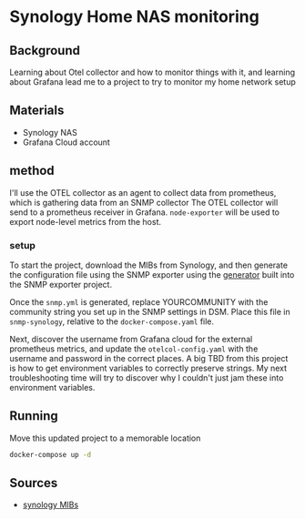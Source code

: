 # Synology Home NAS monitoring

## Background

Learning about Otel collector and how to monitor things with it, and learning about Grafana
lead me to a project to try to monitor my home network setup

## Materials

* Synology NAS
* Grafana Cloud account

## method

I'll use the OTEL collector as an agent to collect data from prometheus, which is gathering data from an SNMP collector
The OTEL collector will send to a prometheus receiver in Grafana.
`node-exporter` will be used to export node-level metrics from the host.


### setup

To start the project, download the MIBs from Synology, and then generate the
configuration file using the SNMP exporter using the
[generator](https://github.com/prometheus/snmp_exporter/tree/main/generator) built into the
SNMP exporter project.

Once the `snmp.yml` is generated, replace YOURCOMMUNITY with the community string
you set up in the SNMP settings in DSM. Place this file in `snmp-synology`,
relative to the `docker-compose.yaml` file.

Next, discover the username from Grafana cloud for the external prometheus
metrics, and update the `otelcol-config.yaml` with the username and password in
the correct places. A big TBD from this project is how to get environment
variables to correctly preserve strings. My next troubleshooting time will try
to discover why I couldn't just jam these into environment variables.

## Running

Move this updated project to a memorable location

```bash
docker-compose up -d
```


## Sources
* [synology MIBs](https://global.download.synology.com/download/Document/Software/DeveloperGuide/Firmware/DSM/All/enu/Synology_MIB_File.zip
)
